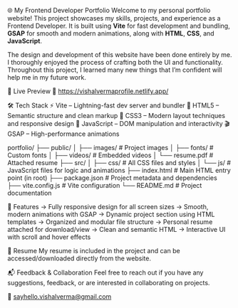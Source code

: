 🌐 My Frontend Developer Portfolio
Welcome to my personal portfolio website! This project showcases my skills, projects, and experience as a Frontend Developer. It is built using **Vite** for fast development and bundling, **GSAP** for smooth and modern animations, along with **HTML**, **CSS**, and **JavaScript**.

The design and development of this website have been done entirely by me. I thoroughly enjoyed the process of crafting both the UI and functionality. Throughout this project, I learned many new things that I’m confident will help me in my future work.


🚀 Live Preview
🔗 https://vishalvermaprofile.netlify.app/


🛠️ Tech Stack
⚡ Vite – Lightning-fast dev server and bundler
🧱 HTML5 – Semantic structure and clean markup
🎨 CSS3 – Modern layout techniques and responsive design
🧠 JavaScript – DOM manipulation and interactivity
🎬 GSAP – High-performance animations


portfolio/
├── public/
│   ├── images/      # Project images
│   ├── fonts/       # Custom fonts
│   ├── videos/      # Embedded videos
│   └── resume.pdf   # Attached resume
├── src/
│   ├── css/         # All CSS files and styles
│   └── js/          # JavaScript files for logic and animations
├── index.html       # Main HTML entry point (in root)
├── package.json     # Project metadata and dependencies
├── vite.config.js   # Vite configuration
└── README.md        # Project documentation


📄 Features
-> Fully responsive design for all screen sizes
-> Smooth, modern animations with GSAP
-> Dynamic project section using HTML templates
-> Organized and modular file structure
-> Personal resume attached for download/view
-> Clean and semantic HTML
-> Interactive UI with scroll and hover effects

📎 Resume
My resume is included in the project and can be accessed/downloaded directly from the website.


📬 Feedback & Collaboration
Feel free to reach out if you have any suggestions, feedback, or are interested in collaborating on projects.

📧 sayhello.vishalverma@gmail.com

